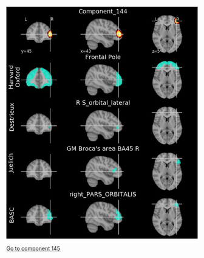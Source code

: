 ![144](preliminary/144.jpg "Component 144")

[Go to component 145](https://parietal-inria.github.io/MODL_atlas/256/145 "Component 145")
